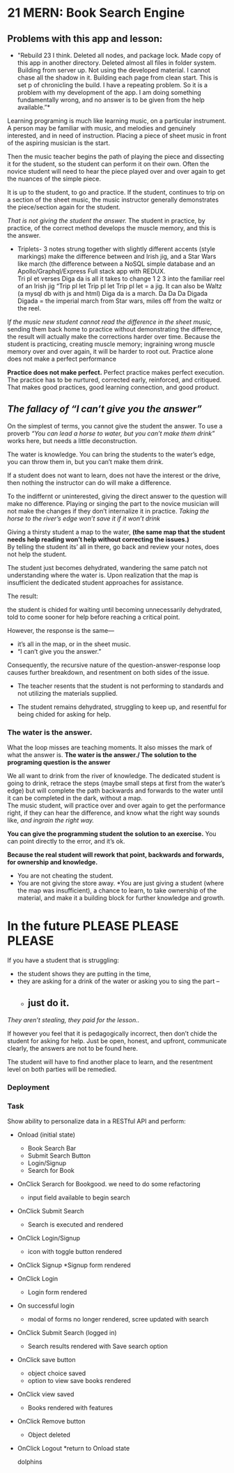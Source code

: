 # 21 MERN: Book Search Engine


## Problems with this app and lesson:

*  "Rebuild 23 I think.  Deleted all nodes, and package lock.  Made copy of this app in another directory.  Deleted almost all files in folder system.  Building from server up.  Not using the developed material.  I cannot chase all the shadow in it.  Building each page from clean start.  This is set p of chronicling the build.  I have a repeating problem.  So it is a problem with my development of the app.  I am doing something fundamentally wrong, and no answer is to be given from the help available.”*

Learning programing is much like learning music, on a particular instrument.  A person may be familiar with music, and melodies and genuinely interested, and in need of instruction.  Placing a piece of sheet music in front of the aspiring musician is the start.  

Then the music teacher begins the path of playing the piece and dissecting it for the student, so the student can perform it on their own.   Often the novice student will need to hear the piece played over and over again to get the nuances of the simple piece.  

It is up to the student, to go and practice.  If the student, continues to trip on a section of the sheet music, the music instructor generally demonstrates the piece/section again for the student.

*That is not giving the student the answer.*  The student in practice, by practice, of the correct method develops the muscle memory, and this is the answer. 

* Triplets- 3 notes strung together with slightly different accents (style markings) make the difference between and Irish jig, and a Star Wars like march (the difference between a NoSQL simple database and an Apollo/Graphql/Express Full stack app with REDUX.  
    Tri pl et verses Diga da is all it takes to change 1 2 3 into the familiar reel of an Irish jig “Trip pl let Trip pl let Trip pl let = a jig.  It can also be Waltz (a mysql db with js and html)
    Diga da is a march. Da Da Da Digada  Digada = the imperial march from Star wars, miles off from the waltz or the reel. 
    
I*f the music new student cannot read the difference in the sheet music,* sending them back home to practice without demonstrating the difference, the result will actually make the corrections harder over time.  Because the student is practicing, creating muscle memory; ingraining wrong muscle memory over and over again, it will be harder to root out.  Practice alone does not make a perfect performance

**Practice does not make perfect.**  Perfect practice makes perfect execution. The practice has to be nurtured, corrected early, reinforced, and critiqued.  That makes good practices, good learning connection, and good product.

## *The fallacy of “I can’t give you the answer”*

On the simplest of terms, you cannot give the student the answer.  To use a proverb *“You can lead a horse to water, but you can’t make them drink”* works here, but needs a little deconstruction.

The water is knowledge.  You can bring the students to the water’s edge, you can throw them in, but you can’t make them drink.  

If a student does not want to learn, does not have the interest or the drive, then nothing the instructor can do will make a difference. 

To the indiffernt or uninterested, giving the direct answer to the question will make no difference.  Playing or singing the part to the novice musician will not make the changes if they don’t internalize it in practice.  *Taking the horse to the river’s edge won’t save it if it won’t drink*

Giving a thirsty student a map to the water, **(the same map that the student needs help reading won’t help without correcting the issues.)**  
By telling the student its’ all in there, go back and review your notes, does not help the student.  

The student just becomes dehydrated, wandering the same patch not understanding where the water is.  Upon realization that the map is insufficient the dedicated student approaches for assistance.

The result:

the student is chided for waiting until becoming unnecessarily dehydrated, told to come sooner for help before reaching a critical point.  

However, the response is the same—
* it’s all in the map, or in the sheet music.  
* “I can’t give you the answer.”   

Consequently, the recursive nature of the question-answer-response loop causes further breakdown, and resentment on both sides of the issue.  

* The teacher resents that the student is not performing to standards and not utilizing the materials supplied.  

* The student remains dehydrated, struggling to keep up, and resentful for being chided for asking for help.


### The water is the answer.

What the loop misses are teaching moments.  It also misses the mark of what the answer is.  **The water is the answer./ The solution to the programing question is the answer**  

We all want to drink from the river of knowledge.  The dedicated student is going to drink, retrace the steps (maybe small steps at first from the water’s edge) but will complete the path backwards and forwards to the water until it can be completed in the dark, without a map.  
The music student, will practice over and over again to get the performance right, if they can hear the difference, and know what the right way sounds like, *and ingrain the right way.*

**You can give the programming student the solution to an exercise.**  You can point directly to the error, and it’s ok.  

**Because the real student will rework that point, backwards and forwards, for ownership and knowledge.** 

  * You are not cheating the student.
  * You are not giving the store away.
    *You are just giving a student (where the map was insufficient), a chance to learn, to take ownership of the material, and make it a building block for further knowledge and growth.

# In the future PLEASE PLEASE PLEASE

If you have a student that is struggling:

  * the student shows they are putting in the time, 
  * they are asking for a drink of the water or asking you to sing the part –
    * ## just do it.  
    
*They aren’t stealing, they paid for the lesson..*  

If however you feel that it is pedagogically incorrect, then don’t chide the student for asking for help.  Just be open, honest, and upfront, communicate clearly, the answers are not to be found here.  

The student will have to find another place to learn, and the resentment level on both parties will be remedied.





### Deployment

### Task

Show ability to personalize data in a RESTful API and perform:
  * Onload  (initial state)
    * Book Search Bar
    * Submit Search Button
    * Login/Signup
    * Search for Book
  * OnClick Serarch for Bookgood.  we need to do some refactoring 
    * input field available to begin search
  * OnClick Submit Search
    * Search is executed and rendered
  * OnClick Login/Signup
    * icon with toggle button rendered
  * OnClick Signup
    *Signup form rendered
  * OnClick Login
    * Login form rendered
  * On successful login
    * modal of forms no longer rendered, scree updated with search
  * OnClick Submit Search (logged in)
    * Search results rendered with Save search option
  * OnClick save button
    * object choice saved
    * option to view save books rendered
  * OnClick view saved
    * Books rendered with features
  * OnClick Remove button
    * Object deleted
  * OnClick Logout
    *return to Onload state








    dolphins